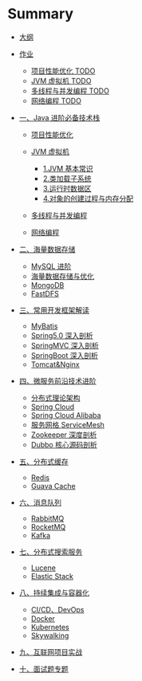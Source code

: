 # Summary

* [大纲](README.md)
* [作业]()
  * [项目性能优化 TODO](markdown/00-homework/pref-task.md)
  * [JVM 虚拟机 TODO](markdown/00-homework/jvm-task.md)
  * [多线程与并发编程 TODO](markdown/00-homework/concurrent-task.md)
  * [网络编程 TODO](markdown/00-homework/socket-task.md)
* [一、Java 进阶必备技术栈]()
  * [项目性能优化](markdown/01-java/pref.md)
  * [JVM 虚拟机](markdown/01-java/jvm.md)
    * [1.JVM 基本常识](markdown/01-java/jvm-01.md)
    * [2.类加载子系统](markdown/01-java/jvm-02.md)
    * [3.运行时数据区](markdown/01-java/jvm-03.md)
    * [4.对象的创建过程与内存分配](markdown/01-java/jvm-04.md)

  * [多线程与并发编程](markdown/01-java/concurrent.md)
  * [网络编程](markdown/01-java/socket.md)

* [二、海量数据存储]()
  * [MySQL 进阶](markdown/02-database/mysql.md)
  * [海量数据存储与优化](markdown/02-database/store.md)
  * [MongoDB](markdown/02-database/mongodb.md)
  * [FastDFS](markdown/02-database/fastdfs.md)
* [三、常用开发框架解读]()
  * [MyBatis](markdown/03-framework/mybatis.md)
  * [Spring5.0 深入剖析](markdown/03-framework/spring.md)
  * [SpringMVC 深入剖析](markdown/03-framework/spring-mvc.md)
  * [SpringBoot 深入剖析](markdown/03-framework/spring-boot.md)
  * [Tomcat&Nginx](markdown/03-framework/tomcat-nginx.md)
* [四、微服务前沿技术进阶]()
  * [分布式理论架构](markdown/04-microservice/theory.md)
  * [Spring Cloud](markdown/04-microservice/spring-cloud.md)
  * [Spring Cloud Alibaba](markdown/04-microservice/spring-cloud-alibaba.md)
  * [服务网格 ServiceMesh](markdown/04-microservice/service-Mesh.md)
  * [Zookeeper 深度剖析](markdown/04-microservice/zookeeper.md)
  * [Dubbo 核心源码剖析](markdown/04-microservice/dubbo.md)
* [五、分布式缓存]()
  * [Redis](markdown/05-distributed/redis.md)
  * [Guava Cache](markdown/05-distributed/guava-cache.md)

- [六、消息队列]()

  - [RabbitMQ](markdown/06-mq/rabbitmq.md)

  * [RocketMQ](markdown/06-mq/rocketmq.md)
  * [Kafka](markdown/06-mq/kafka.md)

- [七、分布式搜索服务]()

  - [Lucene](markdown/07-search/lucene.md)
  - [Elastic Stack](markdown/07-search/elastic.md)

- [八、持续集成与容器化]()

  - [CI/CD、DevOps](markdown/08-devops/devops.md)
  - [Docker](markdown/08-devops/docker.md)
  - [Kubernetes](markdown/08-devops/kubernetes.md)
  - [Skywalking](markdown/08-devops/skywalking.md)

- [九、互联网项目实战]()

- [十、面试题专题]()

